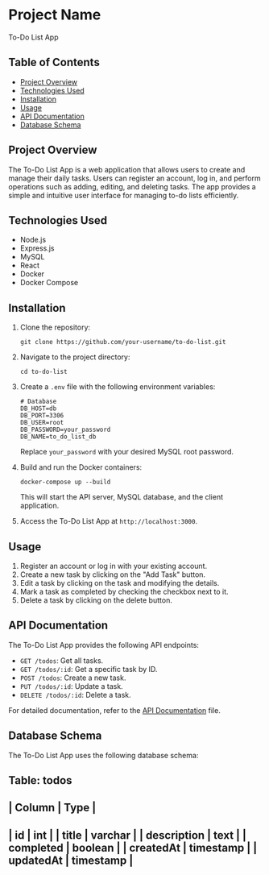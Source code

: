 # Project Name

To-Do List App


## Table of Contents

- [Project Overview](#project-overview)
- [Technologies Used](#technologies-used)
- [Installation](#installation)
- [Usage](#usage)
- [API Documentation](#api-documentation)
- [Database Schema](#database-schema)

## Project Overview

The To-Do List App is a web application that allows users to create and manage their daily tasks. Users can register an account, log in, and perform operations such as adding, editing, and deleting tasks. The app provides a simple and intuitive user interface for managing to-do lists efficiently.

## Technologies Used

- Node.js
- Express.js
- MySQL
- React
- Docker
- Docker Compose

## Installation

1. Clone the repository:

   ```shell
   git clone https://github.com/your-username/to-do-list.git
   ```

2. Navigate to the project directory:

   ```shell
   cd to-do-list
   ```

3. Create a `.env` file with the following environment variables:

   ```shell
   # Database
   DB_HOST=db
   DB_PORT=3306
   DB_USER=root
   DB_PASSWORD=your_password
   DB_NAME=to_do_list_db
   ```

   Replace `your_password` with your desired MySQL root password.

4. Build and run the Docker containers:

   ```shell
   docker-compose up --build
   ```

   This will start the API server, MySQL database, and the client application.

5. Access the To-Do List App at `http://localhost:3000`.

## Usage

1. Register an account or log in with your existing account.
2. Create a new task by clicking on the "Add Task" button.
3. Edit a task by clicking on the task and modifying the details.
4. Mark a task as completed by checking the checkbox next to it.
5. Delete a task by clicking on the delete button.

## API Documentation

The To-Do List App provides the following API endpoints:

- `GET /todos`: Get all tasks.
- `GET /todos/:id`: Get a specific task by ID.
- `POST /todos`: Create a new task.
- `PUT /todos/:id`: Update a task.
- `DELETE /todos/:id`: Delete a task.

For detailed documentation, refer to the [API Documentation](./docs/api.md) file.

## Database Schema

The To-Do List App uses the following database schema:

Table: todos
-----------------------------
| Column       | Type       |
-----------------------------
| id           | int        |
| title        | varchar    |
| description  | text       |
| completed    | boolean    |
| createdAt    | timestamp  |
| updatedAt    | timestamp  |
-----------------------------